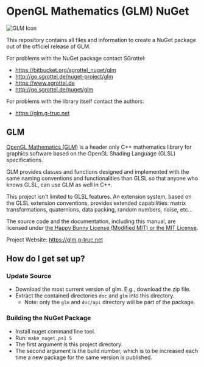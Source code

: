 # OpenGL Mathematics (GLM) NuGet #

![GLM Icon](https://bitbucket.org/sgrottel_nuget/glm/raw/556498f4caa1806a663926db247e032f1828f734/logo.png)

This repository contains all files and information to create a NuGet package out of the officiel release of GLM.

For problems with the NuGet package contact SGrottel: 

* https://bitbucket.org/sgrottel_nuget/glm
* http://go.sgrottel.de/nuget-project/glm
* https://www.sgrottel.de
* http://go.sgrottel.de/nuget/glm

For problems with the library itself contact the authors:

* https://glm.g-truc.net

## GLM ##

[OpenGL Mathematics (GLM)](https://glm.g-truc.net) is a header only C++ mathematics library for graphics software based on the OpenGL Shading Language (GLSL) specifications.

GLM provides classes and functions designed and implemented with the same naming conventions and functionalities than GLSL so that anyone who knows GLSL, can use GLM as well in C++.

This project isn't limited to GLSL features. An extension system, based on the GLSL extension conventions, provides extended capabilities: matrix transformations, quaternions, data packing, random numbers, noise, etc...

The source code and the documentation, including this manual, are licensed under [the Happy Bunny License (Modified MIT) or the MIT License](https://glm.g-truc.net/copying.txt).

Project Website: https://glm.g-truc.net

## How do I get set up? ##

### Update Source ###

* Download the most current version of glm. E.g., download the zip file.
* Extract the contained directories `doc` and `glm` into this directory.
    * Note: only the `glm` and `doc/api` directory will be part of the package.

### Building the NuGet Package ###

* Install nuget command line tool.
* Run: `make_nuget.ps1 5`
* The first argument is this project directory.
* The second argument is the build number, which is to be increased each time a new package for the same version is published.
